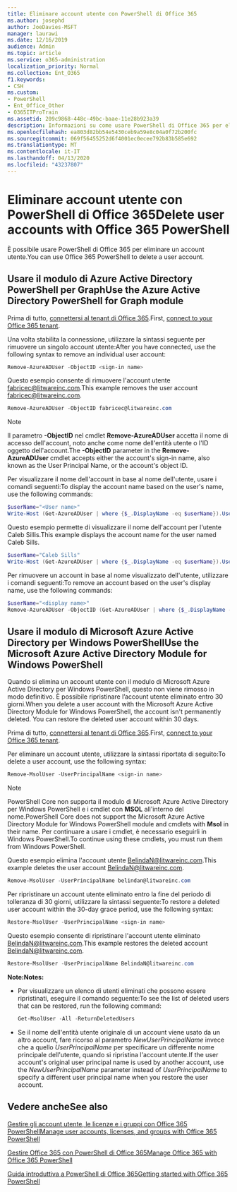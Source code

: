 ```yaml
---
title: Eliminare account utente con PowerShell di Office 365
ms.author: josephd
author: JoeDavies-MSFT
manager: laurawi
ms.date: 12/16/2019
audience: Admin
ms.topic: article
ms.service: o365-administration
localization_priority: Normal
ms.collection: Ent_O365
f1.keywords:
- CSH
ms.custom:
- PowerShell
- Ent_Office_Other
- O365ITProTrain
ms.assetid: 209c9868-448c-49bc-baae-11e28b923a39
description: Informazioni su come usare PowerShell di Office 365 per eliminare gli account utente di Office 365.
ms.openlocfilehash: ea803d82bb54e5430ceb9a59e8c04a0f72b200fc
ms.sourcegitcommit: 069f56455252d6f4001ec0ecee792b83b585e692
ms.translationtype: MT
ms.contentlocale: it-IT
ms.lasthandoff: 04/13/2020
ms.locfileid: "43237807"
---
```

# <a name="delete-user-accounts-with-office-365-powershell"></a><span data-ttu-id="cef8a-103">Eliminare account utente con PowerShell di Office 365</span><span class="sxs-lookup"><span data-stu-id="cef8a-103">Delete user accounts with Office 365 PowerShell</span></span>

<span data-ttu-id="cef8a-104">È possibile usare PowerShell di Office 365 per eliminare un account utente.</span><span class="sxs-lookup"><span data-stu-id="cef8a-104">You can use Office 365 PowerShell to delete a user account.</span></span>
   
## <a name="use-the-azure-active-directory-powershell-for-graph-module"></a><span data-ttu-id="cef8a-105">Usare il modulo di Azure Active Directory PowerShell per Graph</span><span class="sxs-lookup"><span data-stu-id="cef8a-105">Use the Azure Active Directory PowerShell for Graph module</span></span>

<span data-ttu-id="cef8a-106">Prima di tutto, [connettersi al tenant di Office 365](connect-to-office-365-powershell.md#connect-with-the-azure-active-directory-powershell-for-graph-module).</span><span class="sxs-lookup"><span data-stu-id="cef8a-106">First, [connect to your Office 365 tenant](connect-to-office-365-powershell.md#connect-with-the-azure-active-directory-powershell-for-graph-module).</span></span>

<span data-ttu-id="cef8a-107">Una volta stabilita la connessione, utilizzare la sintassi seguente per rimuovere un singolo account utente:</span><span class="sxs-lookup"><span data-stu-id="cef8a-107">After you have connected, use the following syntax to remove an individual user account:</span></span>
  
```powershell
Remove-AzureADUser -ObjectID <sign-in name>
```

<span data-ttu-id="cef8a-108">Questo esempio consente di rimuovere l'account utente fabricec@litwareinc.com.</span><span class="sxs-lookup"><span data-stu-id="cef8a-108">This example removes the user account fabricec@litwareinc.com.</span></span>
  
```powershell
Remove-AzureADUser -ObjectID fabricec@litwareinc.com
```

> [!NOTE]
> <span data-ttu-id="cef8a-109">Il parametro **-ObjectID** nel cmdlet **Remove-AzureADUser** accetta il nome di accesso dell'account, noto anche come nome dell'entità utente o l'ID oggetto dell'account.</span><span class="sxs-lookup"><span data-stu-id="cef8a-109">The **-ObjectID** parameter in the **Remove-AzureADUser** cmdlet accepts either the account's sign-in name, also known as the User Principal Name, or the account's object ID.</span></span>
  
<span data-ttu-id="cef8a-110">Per visualizzare il nome dell'account in base al nome dell'utente, usare i comandi seguenti:</span><span class="sxs-lookup"><span data-stu-id="cef8a-110">To display the account name based on the user's name, use the following commands:</span></span>
  
```powershell
$userName="<User name>"
Write-Host (Get-AzureADUser | where {$_.DisplayName -eq $userName}).UserPrincipalName
```

<span data-ttu-id="cef8a-111">Questo esempio permette di visualizzare il nome dell'account per l'utente Caleb Sillis.</span><span class="sxs-lookup"><span data-stu-id="cef8a-111">This example displays the account name for the user named Caleb Sills.</span></span>
  
```powershell
$userName="Caleb Sills"
Write-Host (Get-AzureADUser | where {$_.DisplayName -eq $userName}).UserPrincipalName
```

<span data-ttu-id="cef8a-112">Per rimuovere un account in base al nome visualizzato dell'utente, utilizzare i comandi seguenti:</span><span class="sxs-lookup"><span data-stu-id="cef8a-112">To remove an account based on the user's display name, use the following commands:</span></span>
  
```powershell
$userName="<display name>"
Remove-AzureADUser -ObjectID (Get-AzureADUser | where {$_.DisplayName -eq $userName}).UserPrincipalName
```

## <a name="use-the-microsoft-azure-active-directory-module-for-windows-powershell"></a><span data-ttu-id="cef8a-113">Usare il modulo di Microsoft Azure Active Directory per Windows PowerShell</span><span class="sxs-lookup"><span data-stu-id="cef8a-113">Use the Microsoft Azure Active Directory Module for Windows PowerShell</span></span>

<span data-ttu-id="cef8a-p101">Quando si elimina un account utente con il modulo di Microsoft Azure Active Directory per Windows PowerShell, questo non viene rimosso in modo definitivo. È possibile ripristinare l’account utente eliminato entro 30 giorni.</span><span class="sxs-lookup"><span data-stu-id="cef8a-p101">When you delete a user account with the Microsoft Azure Active Directory Module for Windows PowerShell, the account isn't permanently deleted. You can restore the deleted user account within 30 days.</span></span>

<span data-ttu-id="cef8a-116">Prima di tutto, [connettersi al tenant di Office 365](connect-to-office-365-powershell.md#connect-with-the-microsoft-azure-active-directory-module-for-windows-powershell).</span><span class="sxs-lookup"><span data-stu-id="cef8a-116">First, [connect to your Office 365 tenant](connect-to-office-365-powershell.md#connect-with-the-microsoft-azure-active-directory-module-for-windows-powershell).</span></span>

<span data-ttu-id="cef8a-117">Per eliminare un account utente, utilizzare la sintassi riportata di seguito:</span><span class="sxs-lookup"><span data-stu-id="cef8a-117">To delete a user account, use the following syntax:</span></span>
  
```powershell
Remove-MsolUser -UserPrincipalName <sign-in name>
```

>[!Note]
><span data-ttu-id="cef8a-118">PowerShell Core non supporta il modulo di Microsoft Azure Active Directory per Windows PowerShell e i cmdlet con **MSOL** all'interno del nome.</span><span class="sxs-lookup"><span data-stu-id="cef8a-118">PowerShell Core does not support the Microsoft Azure Active Directory Module for Windows PowerShell module and cmdlets with **Msol** in their name.</span></span> <span data-ttu-id="cef8a-119">Per continuare a usare i cmdlet, è necessario eseguirli in Windows PowerShell.</span><span class="sxs-lookup"><span data-stu-id="cef8a-119">To continue using these cmdlets, you must run them from Windows PowerShell.</span></span>
>

<span data-ttu-id="cef8a-120">Questo esempio elimina l'account utente BelindaN@litwareinc.com.</span><span class="sxs-lookup"><span data-stu-id="cef8a-120">This example deletes the user account BelindaN@litwareinc.com.</span></span>
  
```powershell
Remove-MsolUser -UserPrincipalName belindan@litwareinc.com
```

<span data-ttu-id="cef8a-121">Per ripristinare un account utente eliminato entro la fine del periodo di tolleranza di 30 giorni, utilizzare la sintassi seguente:</span><span class="sxs-lookup"><span data-stu-id="cef8a-121">To restore a deleted user account within the 30-day grace period, use the following syntax:</span></span>
  
```powershell
Restore-MsolUser -UserPrincipalName <sign-in name>
```

<span data-ttu-id="cef8a-122">Questo esempio consente di ripristinare l'account utente eliminato BelindaN@litwareinc.com.</span><span class="sxs-lookup"><span data-stu-id="cef8a-122">This example restores the deleted account BelindaN@litwareinc.com.</span></span>
  
```powershell
Restore-MsolUser -UserPrincipalName BelindaN@litwareinc.com
```

 <span data-ttu-id="cef8a-123">**Note:**</span><span class="sxs-lookup"><span data-stu-id="cef8a-123">**Notes:**</span></span>
  
- <span data-ttu-id="cef8a-124">Per visualizzare un elenco di utenti eliminati che possono essere ripristinati, eseguire il comando seguente:</span><span class="sxs-lookup"><span data-stu-id="cef8a-124">To see the list of deleted users that can be restored, run the following command:</span></span>
    
  ```powershell
  Get-MsolUser -All -ReturnDeletedUsers
  ```

- <span data-ttu-id="cef8a-125">Se il nome dell'entità utente originale di un account viene usato da un altro account, fare ricorso al parametro _NewUserPrincipalName_ invece che a quello _UserPrincipalName_ per specificare un differente nome principale dell'utente, quando si ripristina l'account utente.</span><span class="sxs-lookup"><span data-stu-id="cef8a-125">If the user account's original user principal name is used by another account, use the _NewUserPrincipalName_ parameter instead of _UserPrincipalName_ to specify a different user principal name when you restore the user account.</span></span>


## <a name="see-also"></a><span data-ttu-id="cef8a-126">Vedere anche</span><span class="sxs-lookup"><span data-stu-id="cef8a-126">See also</span></span>

[<span data-ttu-id="cef8a-127">Gestire gli account utente, le licenze e i gruppi con Office 365 PowerShell</span><span class="sxs-lookup"><span data-stu-id="cef8a-127">Manage user accounts, licenses, and groups with Office 365 PowerShell</span></span>](manage-user-accounts-and-licenses-with-office-365-powershell.md)
  
[<span data-ttu-id="cef8a-128">Gestire Office 365 con PowerShell di Office 365</span><span class="sxs-lookup"><span data-stu-id="cef8a-128">Manage Office 365 with Office 365 PowerShell</span></span>](manage-office-365-with-office-365-powershell.md)
  
[<span data-ttu-id="cef8a-129">Guida introduttiva a PowerShell di Office 365</span><span class="sxs-lookup"><span data-stu-id="cef8a-129">Getting started with Office 365 PowerShell</span></span>](getting-started-with-office-365-powershell.md)
